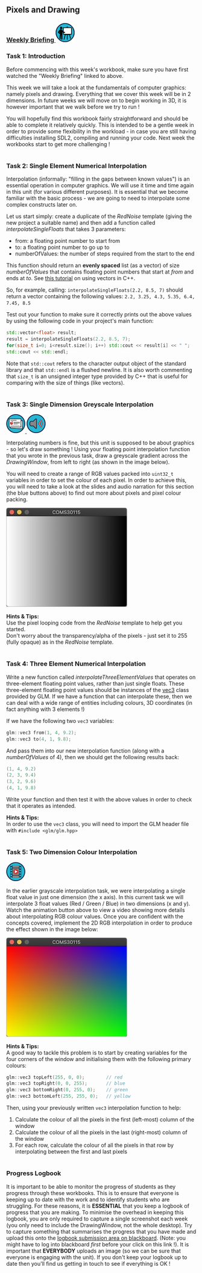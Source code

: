## Pixels and Drawing
### <a href='https://web.microsoftstream.com/channel/b84051cb-1dba-4cb4-a271-60cc6635f92f' target='_blank'> Weekly Briefing ![](../../resources/icons/briefing.png) </a>
### Task 1: Introduction


Before commencing with this week's workbook, make sure you have first watched the "Weekly Briefing" linked to above.

This week we will take a look at the fundamentals of computer graphics: namely pixels and drawing. Everything that we cover this week will be in 2 dimensions. In future weeks we will move on to begin working in 3D, it is however important that we walk before we try to run !

You will hopefully find this workbook fairly straightforward and should be able to complete it relatively quickly. This is intended to be a gentle week in order to provide some flexibility in the workload - in case you are still having difficulties installing SDL2, compiling and running your code. Next week the workbooks start to get more challenging !  


# 
### Task 2: Single Element Numerical Interpolation


Interpolation (informally: "filling in the gaps between known values") is an essential operation in computer graphics. We will use it time and time again in this unit (for various different purposes). It is essential that we become familiar with the basic process - we are going to need to interpolate some complex constructs later on.

Let us start simply: create a duplicate of the _RedNoise_ template (giving the new project a suitable name) and then add a function called _interpolateSingleFloats_ that takes 3 parameters:
- from: a floating point number to start from
- to: a floating point number to go up to
- numberOfValues: the number of steps required from the start to the end

This function should return an **evenly spaced** list (as a vector) of size _numberOfValues_ that contains floating point numbers that start at _from_ and ends at _to_. See 
<a href="https://www.tutorialspoint.com/cpp_standard_library/cpp_vector_push_back.htm" target="_blank">this tutorial</a> on using vectors in C++.

So, for example, calling: `interpolateSingleFloats(2.2, 8.5, 7)` should return a vector containing the following values: `2.2, 3.25, 4.3, 5.35, 6.4, 7.45, 8.5`

Test out your function to make sure it correctly prints out the above values by using the following code in your project's main function:

``` cpp
std::vector<float> result;
result = interpolateSingleFloats(2.2, 8.5, 7);
for(size_t i=0; i<result.size(); i++) std::cout << result[i] << " ";
std::cout << std::endl;
```

Note that `std::cout` refers to the character output object of the standard library and that `std::endl` is a flushed newline. It is also worth commenting that `size_t` is an unsigned integer type provided by C++ that is useful for comparing with the size of things (like vectors).  


# 
### Task 3: Single Dimension Greyscale Interpolation
 <a href='03%20Single%20Dimension%20Greyscale%20Interpolation/slides/segment-1.pdf' target='_blank'> ![](../../resources/icons/slides.png) </a> <a href='03%20Single%20Dimension%20Greyscale%20Interpolation/audio/segment-1.mp4' target='_blank'> ![](../../resources/icons/audio.png) </a>

Interpolating numbers is fine, but this unit is supposed to be about graphics - so let's draw something ! Using your floating point interpolation function that you wrote in the previous task, draw a greyscale gradient across the _DrawingWindow_, from left to right (as shown in the image below). 

You will need to create a range of RGB values packed into `uint32_t` variables in order to set the colour of each pixel. In order to achieve this, you will need to take a look at the slides and audio narration for this section (the blue buttons above) to find out more about pixels and pixel colour packing.  


![](03%20Single%20Dimension%20Greyscale%20Interpolation/images/grey-scale.jpg)

**Hints & Tips:**  
Use the pixel looping code from the _RedNoise_ template to help get you started.  
Don't worry about the transparency/alpha of the pixels - just set it to 255 (fully opaque) as in the _RedNoise_ template.  


# 
### Task 4: Three Element Numerical Interpolation


Write a new function called _interpolateThreeElementValues_ that operates on three-element floating point values, rather than just single floats. These three-element floating point values should be instances of the <a href="https://en.wikibooks.org/wiki/GLSL_Programming/Vector_and_Matrix_Operations" target="_blank">vec3</a> class provided by GLM. If we have a function that can interpolate these, then we can deal with a wide range of entities including colours, 3D coordinates (in fact anything with 3 elements !)  

If we have the following two `vec3` variables:
``` cpp
glm::vec3 from(1, 4, 9.2);
glm::vec3 to(4, 1, 9.8);
```
And pass them into our new interpolation function (along with a _numberOfValues_ of 4), then we should get the following results back:

``` cpp
(1, 4, 9.2)
(2, 3, 9.4)
(3, 2, 9.6)
(4, 1, 9.8)
```

Write your function and then test it with the above values in order to check that it operates as intended.  


**Hints & Tips:**  
In order to use the `vec3` class, you will need to import the GLM header file with `#include <glm/glm.hpp>`  


# 
### Task 5: Two Dimension Colour Interpolation
 <a href='05%20Two%20Dimension%20Colour%20Interpolation/animation/segment-1.mp4' target='_blank'> ![](../../resources/icons/animation.png) </a>

In the earlier grayscale interpolation task, we were interpolating a single float value in just one dimension (the x axis). In this current task we will interpolate 3 float values (Red / Green / Blue) in two dimensions (x and y). Watch the animation button above to view a video showing more details about interpolating RGB colour values. Once you are confident with the concepts covered, implement the 2D RGB interpolation in order to produce the effect shown in the image below:
  


![](05%20Two%20Dimension%20Colour%20Interpolation/images/colour-spectrum.jpg)

**Hints & Tips:**  
A good way to tackle this problem is to start by creating variables for the four corners of the window and initialising them with the following primary colours:

``` cpp
glm::vec3 topLeft(255, 0, 0);        // red 
glm::vec3 topRight(0, 0, 255);       // blue 
glm::vec3 bottomRight(0, 255, 0);    // green 
glm::vec3 bottomLeft(255, 255, 0);   // yellow
```

Then, using your previously written `vec3` interpolation function to help:
1. Calculate the colour of all the pixels in the first (left-most) column of the window
2. Calculate the colour of all the pixels in the last (right-most) column of the window
3. For each row, calculate the colour of all the pixels in that row by interpolating between the first and last pixels  


# 
### Progress Logbook

It is important to be able to monitor the progress of students as they progress through these workbooks.
This is to ensure that everyone is keeping up to date with the work and to identify students who are struggling.
For these reasons, it is **ESSENTIAL** that you keep a logbook of progress that you are making.
To minimise the overhead in keeping this logbook, you are only required to capture a single screenshot each week
(you only need to include the DrawingWindow, not the whole desktop).
Try to capture something that summarises the progress that you have made and upload this onto the
[logbook submission area on blackboard](https://www.ole.bris.ac.uk/webapps/assignment/uploadAssignment?content_id=_4837989_1&course_id=_240795_1&group_id=&mode=cpview).
(Note: you might have to log into blackboard _first_ before your click on this link !).
It is important that **EVERYBODY** uploads an image (so we can be sure that everyone is engaging with the unit).
If you don't keep your logbook up to date then you'll find us getting in touch to see if everything is OK !